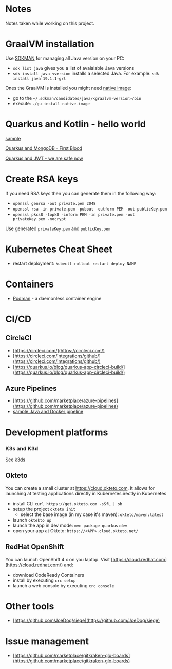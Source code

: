 # Notes
Notes taken while working on this project.


# GraalVM installation

Use [SDKMAN](https://sdkman.io/) for managing all Java version on your PC:
- ``sdk list java`` gives you a list of avaialable Java versions
- ``sdk install java <version`` installs a selected Java. For example: ``sdk install java 19.1.1-grl``

Ones the GraalVM is installed  you might need [native image](https://www.graalvm.org/docs/reference-manual/aot-compilation/):
- go to the ``~/.sdkman/candidates/java/<graalvm-version>/bin``
- execute: ``./gu install native-image``

# Quarkus and Kotlin - hello world
[sample](https://github.com/p-zalejko/my-planner/tree/v0.0.2)

[Quarkus and MongoDB - First Blood](https://github.com/p-zalejko/my-planner/tree/v0.0.3)

[Quarkus and JWT - we are safe now](https://github.com/p-zalejko/my-planner/tree/v0.0.4)


# Create RSA keys
If you need RSA keys then you can generate them in the following way:
- ```openssl genrsa -out private.pem 2048``` 
- ```openssl rsa -in private.pem -pubout -outform PEM -out publicKey.pem```
- ```openssl pkcs8 -topk8 -inform PEM -in private.pem -out privateKey.pem -nocrypt```

Use generated ```privateKey.pem``` and ```publicKey.pem```

# Kubernetes Cheat Sheet
- restart deployment: ```kubectl rollout restart deploy NAME```

# Containers
-  [Podman](https://podman.io/) - a daemonless container engine

# CI/CD
## CircleCI
- [https://circleci.com/](https://circleci.com/)
- [https://circleci.com/integrations/github/](https://circleci.com/integrations/github/)
- [https://quarkus.io/blog/quarkus-app-circleci-build/](https://quarkus.io/blog/quarkus-app-circleci-build/)

## Azure Pipelines
- [https://github.com/marketplace/azure-pipelines](https://github.com/marketplace/azure-pipelines)
- [sample Java and Docker pipeline](https://github.com/p-zalejko/my-planner/blob/master/.azure/azure-pipeline.yml)


# Development platforms
### K3s and K3d

See [k3ds](https://github.com/rancher/k3d) 

## Okteto 
You can create a small cluster at https://cloud.okteto.com. It allows for launching at testing applications directly in Kubernetes:irectly in Kubernetes 
- install CLI ```curl https://get.okteto.com -sSfL | sh```
- setup the project ```okteto init```
  - select the base image (in my case it's maven): ```okteto/maven:latest```
- launch ```oktekto up```
- launch the app in dev mode: ```mvn package quarkus:dev```
- open your app at Okteto: ```https://<APP>.cloud.okteto.net/```

## RedHat OpenShift
You can launch OpenShift 4.x on you laptop. Visit [https://cloud.redhat.com](https://cloud.redhat.com/) and:
- download CodeReady Containers
- install by executing ```crc setup```
- launch a web console by executing ```crc console```

# Other tools
- [https://github.com/JoeDog/siege](https://github.com/JoeDog/siege)

# Issue management
- [https://github.com/marketplace/gitkraken-glo-boards](https://github.com/marketplace/gitkraken-glo-boards)

